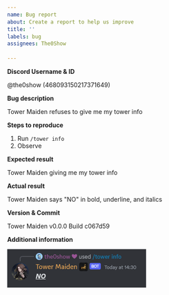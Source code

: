 ```yaml
---
name: Bug report
about: Create a report to help us improve
title: ''
labels: bug
assignees: The0Show

---
```


**Discord Username & ID**
<!-- Ex: @person OR Person#0000 - NOT YOUR DISPLAY NAME -->
<!-- You can get your ID using /info user -->
@the0show (468093150217371649)

**Bug description**
<!-- What's the problem? Be as detailed as possible. -->
Tower Maiden refuses to give me my tower info

**Steps to reproduce**
<!-- How can we trigger this bug? -->
1. Run `/tower info`
2. Observe

**Expected result**
<!-- What did you expect to happen? -->
Tower Maiden giving me my tower info

**Actual result**
<!-- What actually happened? -->
Tower Maiden says "NO" in bold, underline, and italics

**Version & Commit**
<!-- Run /status and type in the version number (vX.X.X) and commit hash (Commit xxxxxxx) -->
Tower Maiden v0.0.0 Build c067d59

**Additional information**
<!-- Tell us anything else that relates to this problem. Include screenshots here, too! -->
![Screenshot of Tower Maiden, the user has run the tower info command, and the bot has responded by saying no, bolded, underlined, and italicised.](https://raw.githubusercontent.com/eldentowers/issues/main/.github/ISSUE_TEMPLATE/image.png)